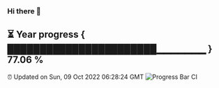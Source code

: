 ### Hi there 👋
⏳ Year progress { ███████████████████████▁▁▁▁▁▁▁ } 77.06 %
---
⏰ Updated on Sun, 09 Oct 2022 06:28:24 GMT
![Progress Bar CI](https://github.com/liununu/liununu/workflows/Progress%20Bar%20CI/badge.svg)
